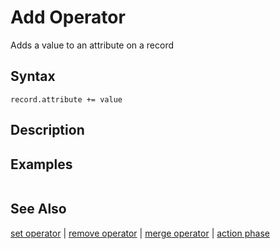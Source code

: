 # Add Operator

Adds a value to an attribute on a record

## Syntax

```
record.attribute += value
```

## Description

## Examples

```

```

## See Also

[set operator](set.md) | [remove operator](remove.md) | [merge operator](merge.md) | [action phase](action-phase.md)